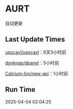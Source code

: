 # AURT

自动更新


## Last Update Times

[upscayl/upscayl](https://github.com/upscayl/upscayl)：6天3小时前

[donknap/dpanel](https://github.com/donknap/dpanel)：5小时前

[Calcium-Ion/new-api](https://github.com/Calcium-Ion/new-api)：1小时前


## Run Time
2025-04-04 02:04:25
